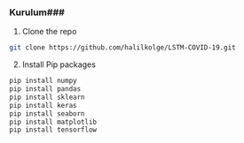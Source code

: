 
### Kurulum###


1. Clone the repo
```sh
git clone https://github.com/halilkolge/LSTM-COVID-19.git
```
2. Install Pip packages
```sh
pip install numpy
pip install pandas
pip install sklearn
pip install keras
pip install seaborn
pip install matplotlib
pip install tensorflow
```

